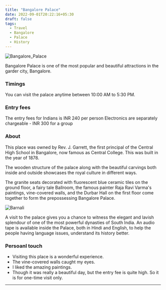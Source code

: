 ```yaml
---
title: "Bangalore Palace"
date: 2022-09-01T20:22:16+05:30
draft: false
tags:
  - Travel
  - Bangalore
  - Palace
  - History
---
```


![Bangalore_Palace](/images/travel/bangalore_palace/bangalore_palace.jpg)

Bangalore Palace is one of the most popular and beautiful attractions in the garder city, Bangalore.


### Timings

You can visit the palace anytime between 10:00 AM to 5:30 PM.


### Entry fees

The entry fees for Indians is INR 240 per person
Electronics are separately chargeable - INR 300 for a group


### About

This place was owned by Rev. J. Garrett, the first principal of the Central High School in Bangalore, now famous as Central College. This was built in the year of 1878.

The wooden structure of the palace along with the beautiful carvings both inside and outside showcases the royal culture in different ways.

The granite seats decorated with fluorescent blue ceramic tiles on the ground floor, a fairy tale Ballroom, the famous painter Raja Ravi Varma's paintings, vine-covered walls, and the Durbar Hall on the first floor come together to form the prepossessing Bangalore Palace.

![Barnali](/images/travel/bangalore_palace/bangalore_palace_me.jpg)

A visit to the palace gives you a chance to witness the elegant and lavish splendour of one of the most powerful dynasties of South India. An audio tape is available inside the Palace, both in Hindi and English, to help the people having language issues, understand its history better.


### Persoanl touch

  - Visiting this place is a wonderful experience.
  - The vine-covered walls caught my eyes.
  - I liked the amazing paintings.
  - Though it was really a beautiful day, but the entry fee is quite high. So it is for one-time visit only.

***
